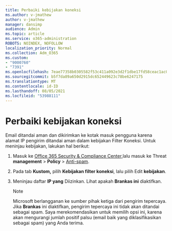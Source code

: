 ```yaml
---
title: Perbaiki kebijakan koneksi
ms.author: v-jmathew
author: v-jmathew
manager: dansimp
audience: Admin
ms.topic: article
ms.service: o365-administration
ROBOTS: NOINDEX, NOFOLLOW
localization_priority: Normal
ms.collection: Adm_O365
ms.custom:
- "9000760"
- "7391"
ms.openlocfilehash: 7eae77358b0305582f53c411a092e3d2f1dbe17fd58ceac1ac00d5c07b3dd202
ms.sourcegitcommit: b5f7da89a650d2915dc652449623c78be6247175
ms.translationtype: MT
ms.contentlocale: id-ID
ms.lasthandoff: 08/05/2021
ms.locfileid: "53988111"
---
```

# <a name="fix-connection-policy"></a>Perbaiki kebijakan koneksi

Email ditandai aman dan dikirimkan ke kotak masuk pengguna karena alamat IP pengirim ditandai aman dalam kebijakan Filter Koneksi. Untuk meninjau kebijakan, lakukan hal berikut:

1. Masuk ke [Office 365 Security & Compliance Center,](https://go.microsoft.com/fwlink/p/?linkid=2077143)lalu masuk ke Threat **management**  >  **Policy**  >  [Anti-spam](https://go.microsoft.com/fwlink/?linkid=2101518).
2. Pada tab **Kustom,** pilih **Kebijakan filter koneksi**, lalu pilih Edit **kebijakan**.
3. Meninjau daftar **IP yang** Diizinkan. Lihat apakah **Brankas ini** diaktifkan.

    > [!NOTE]
    > Microsoft berlangganan ke sumber pihak ketiga dari pengirim tepercaya. Jika **Brankas** ini diaktifkan, pengirim tepercaya ini tidak akan ditandai sebagai spam. Saya merekomendasikan untuk memilih opsi ini, karena akan mengurangi jumlah positif palsu (email baik yang diklasifikasikan sebagai spam) yang Anda terima.
